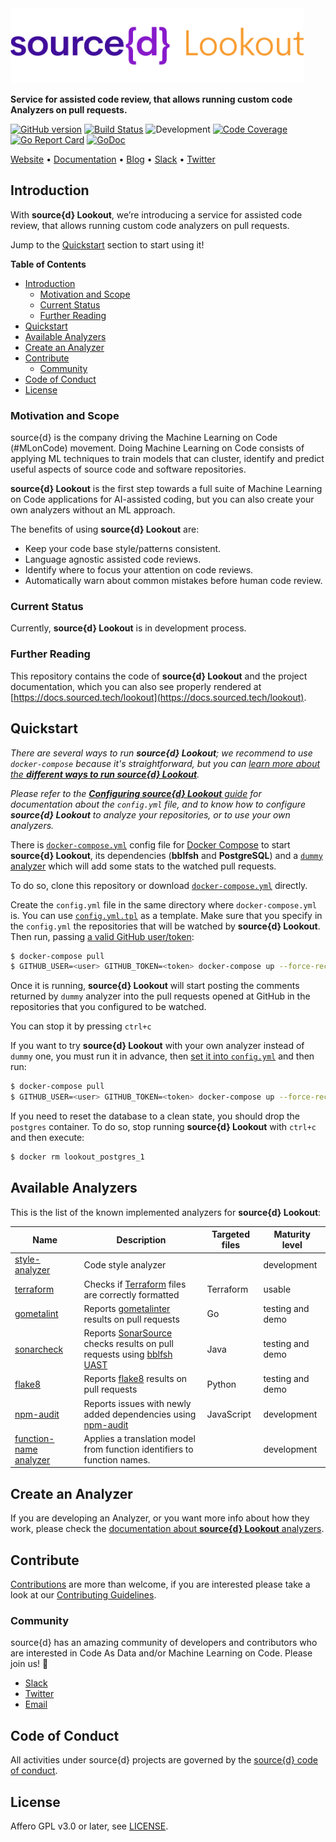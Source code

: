 <a href="https://www.sourced.tech/lookout">
  <img src="./docs/assets/sourced-lookout.png" alt="source{d} Lookout" height="120px">
</a>

**Service for assisted code review, that allows running custom code Analyzers on pull requests.**

[![GitHub version](https://badge.fury.io/gh/src-d%2Flookout.svg)](https://github.com/src-d/lookout/releases)
[![Build Status](https://travis-ci.org/src-d/lookout.svg?branch=master)](https://travis-ci.org/src-d/lookout)
![Development](https://svg-badge.appspot.com/badge/stability/development?color=D6604A)
[![Code Coverage](https://codecov.io/github/src-d/lookout/coverage.svg)](https://codecov.io/github/src-d/lookout)
[![Go Report Card](https://goreportcard.com/badge/github.com/src-d/lookout)](https://goreportcard.com/report/github.com/src-d/lookout)
[![GoDoc](https://godoc.org/github.com/src-d/lookout?status.svg)](https://godoc.org/github.com/src-d/lookout)

[Website](https://www.sourced.tech) •
[Documentation](https://docs.sourced.tech) •
[Blog](https://blog.sourced.tech) •
[Slack](http://bit.ly/src-d-community) •
[Twitter](https://twitter.com/sourcedtech)

## Introduction

With **source{d} Lookout**, we’re introducing a service for assisted code review, that allows running custom code analyzers on pull requests.

Jump to the [Quickstart](#quickstart) section to start using it!


**Table of Contents**

<!--ts-->
* [Introduction](#introduction)
  * [Motivation and Scope](#motivation-and-scope)
  * [Current Status](#current-status)
  * [Further Reading](#further-reading)
* [Quickstart](#quickstart)
* [Available Analyzers](#available-analyzers)
* [Create an Analyzer](#create-an-analyzer)
* [Contribute](#contribute)
  * [Community](#community)
* [Code of Conduct](#code-of-conduct)
* [License](#license)
<!--te-->


### Motivation and Scope

source{d} is the company driving the Machine Learning on Code (#MLonCode) movement. Doing Machine Learning on Code consists of applying ML techniques to train models that can cluster, identify and predict useful aspects of source code and software repositories.

**source{d} Lookout** is the first step towards a full suite of Machine Learning on Code applications for AI-assisted coding, but you can also create your own analyzers without an ML approach.

The benefits of using **source{d} Lookout** are:
- Keep your code base style/patterns consistent.
- Language agnostic assisted code reviews.
- Identify where to focus your attention on code reviews.
- Automatically warn about common mistakes before human code review.

### Current Status

Currently, **source{d} Lookout** is in development process.

### Further Reading

This repository contains the code of **source{d} Lookout** and the project documentation, which you can also see properly rendered at [https://docs.sourced.tech/lookout](https://docs.sourced.tech/lookout).


## Quickstart

_There are several ways to run **source{d} Lookout**; we recommend to use `docker-compose` because it's straightforward, but you can [learn more about the **different ways to run source{d} Lookout**](/docs/how-to-run.md)._

_Please refer to the [**Configuring source{d} Lookout** guide](/docs/configuration.md) for documentation about the `config.yml` file, and to know how to configure **source{d} Lookout** to analyze your repositories, or to use your own analyzers._

There is [`docker-compose.yml`](/docker-compose.yml) config file for [Docker Compose](https://docs.docker.com/compose) to start **source{d} Lookout**, its dependencies (**bblfsh** and **PostgreSQL**) and a [`dummy` analyzer](analyzers-examples.md#dummy-analyzer) which will add some stats to the watched pull requests.

To do so, clone this repository or download [`docker-compose.yml`](/docker-compose.yml) directly.

Create the `config.yml` file in the same directory where `docker-compose.yml` is. You can use [`config.yml.tpl`](/config.yml.tpl) as a template. Make sure that you specify in the `config.yml` the repositories that will be watched by **source{d} Lookout**. Then run, passing [a valid GitHub user/token](docs/configuration.md#authentication-with-github):

```bash
$ docker-compose pull
$ GITHUB_USER=<user> GITHUB_TOKEN=<token> docker-compose up --force-recreate
```

Once it is running, **source{d} Lookout** will start posting the comments returned by `dummy` analyzer into the pull requests opened at GitHub in the repositories that you configured to be watched.

You can stop it by pressing `ctrl+c`

If you want to try **source{d} Lookout** with your own analyzer instead of `dummy` one, you must run it in advance, then [set it into `config.yml`](/docs/configuration.md#analyzers) and then run:

```bash
$ docker-compose pull
$ GITHUB_USER=<user> GITHUB_TOKEN=<token> docker-compose up --force-recreate lookout bblfsh postgres
```

If you need to reset the database to a clean state, you should drop the `postgres` container. To do so, stop running **source{d} Lookout** with `ctrl+c` and then execute:

```bash
$ docker rm lookout_postgres_1
```


## Available Analyzers

This is the list of the known implemented analyzers for **source{d} Lookout**:

| Name | Description | Targeted files | Maturity level |
| --- | --- | --- | --- |
| [style-analyzer](https://github.com/src-d/style-analyzer) | Code style analyzer |  | development |
| [terraform](https://github.com/src-d/lookout-terraform-analyzer) | Checks if [Terraform](https://github.com/hashicorp/terraform/) files are correctly formatted | Terraform | usable |
| [gometalint](https://github.com/src-d/lookout-gometalint-analyzer) | Reports [gometalinter](https://github.com/alecthomas/gometalinter) results on pull requests | Go | testing and demo |
| [sonarcheck](https://github.com/src-d/lookout-sonarcheck-analyzer) | Reports [SonarSource](https://github.com/bblfsh/sonar-checks) checks results on pull requests using [bblfsh UAST](https://doc.bblf.sh/uast/uast-specification.html) | Java | testing and demo |
| [flake8](https://github.com/src-d/lookout-flake8-analyzer) | Reports [flake8](http://flake8.pycqa.org/en/latest/) results on pull requests | Python| testing and demo |
| [npm-audit](https://github.com/erizocosmico/npm-audit-analyzer) | Reports issues with newly added dependencies using [npm-audit](https://docs.npmjs.com/cli/audit) | JavaScript | development |
| [function-name analyzer](https://github.com/src-d/function-name-analyzer) | Applies a translation model from function identifiers to function names. |  | development |


## Create an Analyzer

If you are developing an Analyzer, or you want more info about how they work, please check the [documentation about **source{d} Lookout** analyzers](/docs/analyzers.md).


## Contribute

[Contributions](https://github.com/src-d/lookout/issues) are more than welcome, if you are interested please take a look at our [Contributing Guidelines](/docs/CONTRIBUTING.md).

### Community

source{d} has an amazing community of developers and contributors who are interested in Code As Data and/or Machine Learning on Code. Please join us! 👋

- [Slack](http://bit.ly/src-d-community)
- [Twitter](https://twitter.com/sourcedtech)
- [Email](mailto:hello@sourced.tech)


## Code of Conduct

All activities under source{d} projects are governed by the
[source{d} code of conduct](https://github.com/src-d/guide/blob/master/.github/CODE_OF_CONDUCT.md).


## License

Affero GPL v3.0 or later, see [LICENSE](LICENSE.md).
